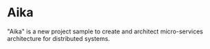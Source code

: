 # Aika
"Aika" is a new project sample to create and architect micro-services architecture for distributed systems.
